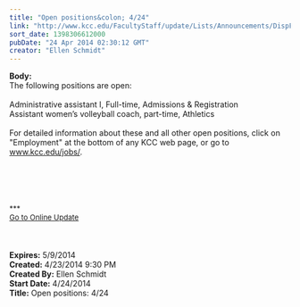 ```yaml
---
title: "Open positions&colon; 4/24"
link: "http://www.kcc.edu/FacultyStaff/update/Lists/Announcements/DispForm.aspx?ID=1491"
sort_date: 1398306612000
pubDate: "24 Apr 2014 02:30:12 GMT"
creator: "Ellen Schmidt"
---
```


<div><b>Body:</b> <div class="ExternalClass5DBC8D227C254C979132CC04DCE8B0F7">
<div>
<div class="ExternalClass725E7F7474AB46BD87E6E17C29B5BC64">
<div>The following positions are open: </div>
<div><br /></div>
<div></div>
<div></div>
<div>Administrative assistant I, Full-time, Admissions &amp; Registration</div>
<div>Assistant women’s volleyball coach, part-time, Athletics</div>
<div> </div>
<div></div>
<div>For detailed information about these and all other open positions, click on &quot;Employment&quot; at the bottom of any KCC web page, or go to <a href="/jobs">www.kcc.edu/jobs/</a>.</div>
<div><br /></div>
<div></div>
<div>
<div></div>
<div> </div>
<div> </div>
<div><br /> </div>
<div><font size="2">***</font></div>
<div></div>
<div><font size="2"></font></div>
<div><font size="2"></font></div>
<div><font size="2"></font></div>
<div><font size="2"></font></div>
<div><font size="2"></font></div>
<div><font size="2"></font></div>
<div><font size="2"></font></div>
<div><font size="2"></font></div>
<div><a href="/FacultyStaff/update/Pages/dailyupdate.aspx"><font size="2">Go to Online Update</font></a></div>
<div> </div>
<div> </div>
<div> </div></div></div></div></div></div>
<div><b>Expires:</b> 5/9/2014</div>
<div><b>Created:</b> 4/23/2014 9:30 PM</div>
<div><b>Created By:</b> Ellen Schmidt</div>
<div><b>Start Date:</b> 4/24/2014</div>
<div><b>Title:</b> Open positions: 4/24</div>

